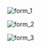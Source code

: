 
![form_1](https://user-images.githubusercontent.com/93062636/140000862-014864ef-f003-43bf-8e64-1c7c731006b5.png)

![form_2](https://user-images.githubusercontent.com/93062636/140000864-f83b9650-0f86-4eef-a79b-8f25a1bce21d.png)

![form_3](https://user-images.githubusercontent.com/93062636/140000866-8791e6e3-e915-4f19-9698-b802f52f5f62.png)
